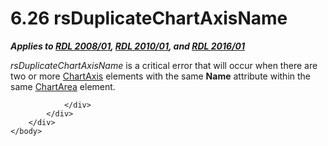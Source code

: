 <html dir="LTR" xmlns:mshelp="http://msdn.microsoft.com/mshelp" xmlns:ddue="http://ddue.schemas.microsoft.com/authoring/2003/5" xmlns:xlink="http://www.w3.org/1999/xlink" xmlns:tool="http://www.microsoft.com/tooltip">
    <head>
        <meta http-equiv="Content-Type" content="text/html; CHARSET=utf-8"></meta>
        <meta name="save" content="history"></meta>
        <title>6.26 rsDuplicateChartAxisName</title>
        <xml>
            <mshelp:toctitle title="6.26 rsDuplicateChartAxisName"></mshelp:toctitle>
            <mshelp:rltitle title="[MS-RDL]: rsDuplicateChartAxisName"></mshelp:rltitle>
            <mshelp:keyword index="A" term="f7fc355c-e5e0-4c76-922c-500294a49913"></mshelp:keyword>
            <mshelp:attr name="DCSext.ContentType" value="open specification"></mshelp:attr>
            <mshelp:attr name="AssetID" value="f7fc355c-e5e0-4c76-922c-500294a49913"></mshelp:attr>
            <mshelp:attr name="TopicType" value="kbRef"></mshelp:attr>
            <mshelp:attr name="DCSext.Title" value="[MS-RDL]: rsDuplicateChartAxisName" />
        </xml>
    </head>
    <body>
        <div id="header">
            <h1 class="heading">6.26 rsDuplicateChartAxisName</h1>
        </div>
        <div id="mainSection">
            <div id="mainBody">
                <div id="allHistory" class="saveHistory"></div>
                <div id="sectionSection0" class="section" name="collapseableSection">
                    

<p><b><i>Applies to </i></b><a href="1e855f94-4617-47e4-b89e-0856c6cb420f.htm"><b><i>RDL 2008/01</i></b></a><b><i>,
</i></b><a href="3428e690-a348-4ec7-8a6a-8efb42d2cdee.htm"><b><i>RDL 2010/01</i></b></a><b><i>,
and </i></b><a href="52ce3983-2bfc-4e72-9359-42aaf5fe4509.htm"><b><i>RDL 2016/01</i></b></a></p>

<p><i>rsDuplicateChartAxisName</i> is a critical error that
will occur when there are two or more <a href="0c19f1cb-ef68-4c28-a2d0-8601b7fd0f32.htm">ChartAxis</a> elements with
the same <b>Name</b> attribute within the same <a href="74e08a7c-5405-4ea4-b903-a79ef4d215f7.htm">ChartArea</a> element.</p>


                </div>
            </div>
        </div>
    </body>
</html>